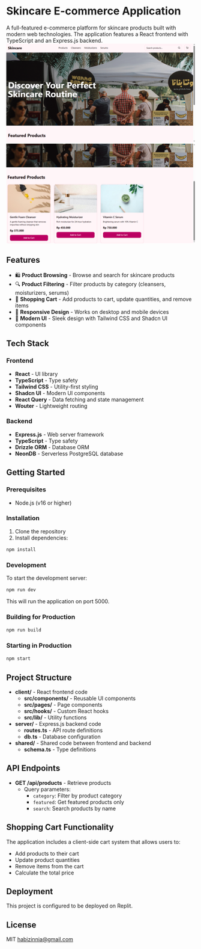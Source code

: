 
# Skincare E-commerce Application

A full-featured e-commerce platform for skincare products built with modern web technologies. The application features a React frontend with TypeScript and an Express.js backend.
![Logo Skincare](page.png)
![Logo Skincare](page1.png)

## Features

- 🛍️ **Product Browsing** - Browse and search for skincare products
- 🔍 **Product Filtering** - Filter products by category (cleansers, moisturizers, serums)
- 🛒 **Shopping Cart** - Add products to cart, update quantities, and remove items
- 💯 **Responsive Design** - Works on desktop and mobile devices
- 🎨 **Modern UI** - Sleek design with Tailwind CSS and Shadcn UI components

## Tech Stack

### Frontend
- **React** - UI library
- **TypeScript** - Type safety
- **Tailwind CSS** - Utility-first styling
- **Shadcn UI** - Modern UI components
- **React Query** - Data fetching and state management
- **Wouter** - Lightweight routing

### Backend
- **Express.js** - Web server framework
- **TypeScript** - Type safety
- **Drizzle ORM** - Database ORM
- **NeonDB** - Serverless PostgreSQL database

## Getting Started

### Prerequisites
- Node.js (v16 or higher)

### Installation
1. Clone the repository
2. Install dependencies:
```bash
npm install
```

### Development
To start the development server:
```bash
npm run dev
```
This will run the application on port 5000.

### Building for Production
```bash
npm run build
```

### Starting in Production
```bash
npm start
```

## Project Structure
- **client/** - React frontend code
  - **src/components/** - Reusable UI components
  - **src/pages/** - Page components
  - **src/hooks/** - Custom React hooks
  - **src/lib/** - Utility functions
- **server/** - Express.js backend code
  - **routes.ts** - API route definitions
  - **db.ts** - Database configuration
- **shared/** - Shared code between frontend and backend
  - **schema.ts** - Type definitions

## API Endpoints
- **GET /api/products** - Retrieve products
  - Query parameters:
    - `category`: Filter by product category
    - `featured`: Get featured products only
    - `search`: Search products by name

## Shopping Cart Functionality
The application includes a client-side cart system that allows users to:
- Add products to their cart
- Update product quantities
- Remove items from the cart
- Calculate the total price

## Deployment
This project is configured to be deployed on Replit.

## License
MIT
habizinnia@gmail.com